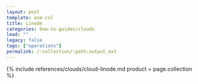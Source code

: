 ```yaml
---
layout: post
template: one-col
title: Linode
categories: how-to-guides/clouds
lead: ""
legacy: false
tags: ["operations"]
permalink: /:collection/:path:output_ext
---
```




{% include references/clouds/cloud-linode.md  product = page.collection %}
